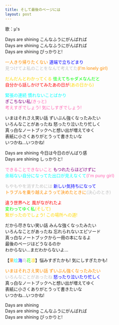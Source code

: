 ```yaml
---
title: そして最後のページには
layout: post
---
```

歌：μ's

<p>Days are shining こんなふうにがんばれば<br />
Days are shining こんなふうにがんばれば<br />
Days are shining ぴっかりと!</p>

<p><font color="darkorange">一人きり帰りたくない</font> <font color="blue">道端で立ちどまり</font><br />
<font color="silver">見つけてよ私のことをなんて考えてた</font><font color="darkorange">(I'm lonely girl)</font></p>

<p><font color="gold">だんだんとわかってくる</font> <font color="lime">怯えてちゃダメなんだと</font><br />
<font color="red">自分から話しかけてみたあの日が</font><font color="gold">(あの日から)</font></p>

<p><font color="cyan">緊張の連続 慣れないことばかり</font><br />
<font color="purple">ぎこちない私</font><font color="hotpink">(きっと)<br />
考えすぎでしょう! 気にしすぎでしょう!</font></p>

<p>いまはそれさえ笑い話 ずいぶん強くなったみたい<br />
いろんなことがあったね 怒ったり泣いたり忙しく<br />
真っ白なノートブックへと想い出が増えてゆく<br />
表紙に小さくありがとうって書きたいな<br />
いつかね…いつかね!</p>

<p>Days are shining 今日は今日のがんばり感<br />
Days are shining しっかりと!</p>

<p><font color="hotpink">できることできないこと</font> <font color="purple">もつれたらほどけずに</font><br />
<font color="cyan">余裕ない自分になってた出口が見えなくて</font><font color="hotpink">(I'm puny girl)</font></p>

<p><font color="silver">もやもやを消すためには</font> <font color="blue">新しい気持ちになって</font><br />
<font color="darkorange">トラブルを乗り越えようって決めたときに</font><font color="silver">(決心のとき)</font></p>

<p><font color="red">違う世界へと 風がながれたよ</font><br />
<font color="lime">変わってゆく私</font><font color="gold">(そして)<br />
繋がったのでしょう! この場所への道!</font></p>

<p>だから尽きない笑い話 みんな強くなったみたい<br />
いろんなことがあったね 忘れられないエピソード<br />
真っ白なノートブックから一冊の本になるよ<br />
最後のページはどうなるのか<br />
わからない…まだわからないよ…</p>

<p>【<font color="darkorange">果</font><font color="cyan">绘</font><font color="blue">海</font><font color="silver">鸟</font><font color="lime">花</font><font color="gold">凛</font>】悩みすぎたかも! 気にしすぎたかも!</p>

<p><font color="darkorange">いまはそれさえ笑い話 ずいぶん強くなったみたい</font><br />
<font color="silver">いろんなことがあったね</font> <font color="blue">怒ったり泣いたり忙しく</font><br />
真っ白なノートブックへと想い出が増えてゆく<br />
表紙に小さくありがとうって書きたいな<br />
いつかね…いつかね!</p>

<p>Days are shining<br />
Days are shining こんなふうにがんばれば<br />
Days are shining ぴっかりと!</p>